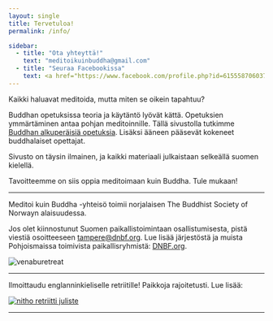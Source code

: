```yaml
---
layout: single
title: Tervetuloa!
permalink: /info/

sidebar:
  - title: "Ota yhteyttä!"
    text: "meditoikuinbuddha@gmail.com"
  - title: "Seuraa Facebookissa"
    text: <a href="https://www.facebook.com/profile.php?id=61555870603768">Meditoi kuin Buddha</a>
---
```

Kaikki haluavat meditoida, mutta miten se oikein tapahtuu?

Buddhan opetuksissa teoria ja käytäntö lyövät kättä. Opetuksien ymmärtäminen antaa pohjan meditoinnille. Tällä sivustolla tutkimme <a href="https://meditoikuinbuddha.github.io/blog/kukabuddhaoli">Buddhan alkuperäisiä opetuksia</a>. Lisäksi ääneen pääsevät kokeneet buddhalaiset opettajat. 

Sivusto on täysin ilmainen, ja kaikki materiaali julkaistaan selkeällä suomen kielellä.

Tavoitteemme on siis oppia meditoimaan kuin Buddha. Tule mukaan!

<hr>
Meditoi kuin Buddha -yhteisö toimii norjalaisen The Buddhist Society of Norwayn alaisuudessa. 

Jos olet kiinnostunut Suomen paikallistoimintaan osallistumisesta, pistä viestiä osoitteeseen tampere@dnbf.org. Lue lisää järjestöstä ja muista Pohjoismaissa toimivista paikallisryhmistä: <a href="https://www.dnbf.org/en">DNBF.org</a>.


<img src=".assets/images/venabu1.jpg" alt="venaburetreat">

<hr>

Ilmoittaudu englanninkieliselle retriitille! Paikkoja rajoitetusti. Lue lisää:

<a href="https://dnbf.org/kreivila/index.html#slide1"><img src=".assets/images/juliste.jpg" alt="nitho retriitti juliste"></a>

<hr>






